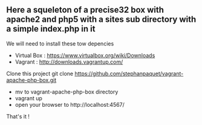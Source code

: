 Here a squeleton of a precise32 box with apache2 and php5 with a sites sub directory with a simple index.php in it
-------------

We will need to install these tow depencies
* Virtual Box : https://www.virtualbox.org/wiki/Downloads
* Vagrant : http://downloads.vagrantup.com/

Clone this project
git clone https://github.com/stephanpaquet/vagrant-apache-php-box.git

* mv to vagrant-apache-php-box directory
* vagrant up
* open your browser to http://localhost:4567/

That's it !

